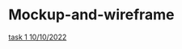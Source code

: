 # Mockup-and-wireframe
[task 1    10/10/2022](https://miro.com/app/board/uXjVPPXSmZg=/?share_link_id=27304771830)
